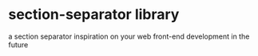 # section-separator library
a section separator inspiration on your web front-end development in the future